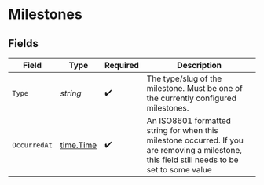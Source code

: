 # Milestones


## Fields

| Field                                                                                                                                         | Type                                                                                                                                          | Required                                                                                                                                      | Description                                                                                                                                   |
| --------------------------------------------------------------------------------------------------------------------------------------------- | --------------------------------------------------------------------------------------------------------------------------------------------- | --------------------------------------------------------------------------------------------------------------------------------------------- | --------------------------------------------------------------------------------------------------------------------------------------------- |
| `Type`                                                                                                                                        | *string*                                                                                                                                      | :heavy_check_mark:                                                                                                                            | The type/slug of the milestone. Must be one of the currently configured milestones.                                                           |
| `OccurredAt`                                                                                                                                  | [time.Time](https://pkg.go.dev/time#Time)                                                                                                     | :heavy_check_mark:                                                                                                                            | An ISO8601 formatted string for when this milestone occurred. If you are removing a milestone, this field still needs to be set to some value |